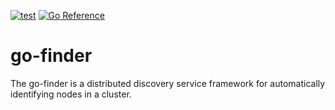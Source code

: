 [![test](https://github.com/cybergarage/go-finder/actions/workflows/make.yml/badge.svg)](https://github.com/cybergarage/go-finder/actions/workflows/make.yml)
 [![Go Reference](https://pkg.go.dev/badge/github.com/cybergarage/go-finder.svg)](https://pkg.go.dev/github.com/cybergarage/go-finder)

# go-finder

The go-finder is a distributed discovery service framework for automatically identifying nodes in a cluster.
